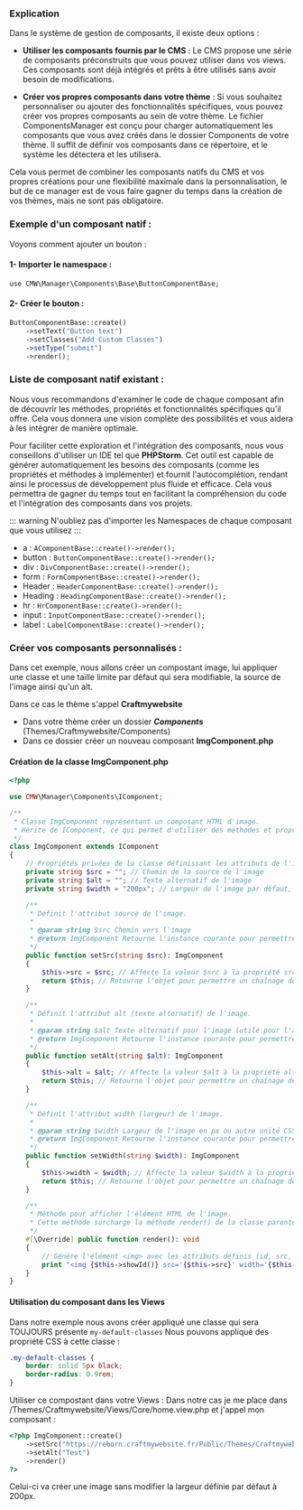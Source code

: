 ### Explication
Dans le système de gestion de composants, il existe deux options :

- **Utiliser les composants fournis par le CMS** : Le CMS propose une série de composants préconstruits que vous pouvez utiliser dans vos views. Ces composants sont déjà intégrés et prêts à être utilisés sans avoir besoin de modifications.

- **Créer vos propres composants dans votre thème** : Si vous souhaitez personnaliser ou ajouter des fonctionnalités spécifiques, vous pouvez créer vos propres composants au sein de votre thème. Le fichier ComponentsManager est conçu pour charger automatiquement les composants que vous avez créés dans le dossier Components de votre thème. Il suffit de définir vos composants dans ce répertoire, et le système les détectera et les utilisera.

Cela vous permet de combiner les composants natifs du CMS et vos propres créations pour une flexibilité maximale dans la personnalisation, le but de ce manager est de vous faire gagner du temps dans la création de vos thèmes, mais ne sont pas obligatoire.

### Exemple d'un composant natif :
Voyons comment ajouter un bouton :
#### 1- Importer le namespace :
`use CMW\Manager\Components\Base\ButtonComponentBase;`
#### 2- Créer le bouton :
```php
ButtonComponentBase::create()
    ->setText("Button text")
    ->setClasses("Add Custom Classes")
    ->setType("submit")
    ->render();
```

### Liste de composant natif existant :

Nous vous recommandons d'examiner le code de chaque composant afin de découvrir les méthodes, propriétés et fonctionnalités spécifiques qu'il offre. Cela vous donnera une vision complète des possibilités et vous aidera à les intégrer de manière optimale.

Pour faciliter cette exploration et l'intégration des composants, nous vous conseillons d'utiliser un IDE tel que **PHPStorm**. Cet outil est capable de générer automatiquement les besoins des composants (comme les propriétés et méthodes à implémenter) et fournit l'autocomplétion, rendant ainsi le processus de développement plus fluide et efficace. Cela vous permettra de gagner du temps tout en facilitant la compréhension du code et l'intégration des composants dans vos projets.

::: warning
N'oubliez pas d'importer les Namespaces de chaque composant que vous utilisez
:::

- a :
`AComponentBase::create()->render();`
- button :
`ButtonComponentBase::create()->render();`
- div :
`DivComponentBase::create()->render();`
- form :
`FormComponentBase::create()->render();`
- Header :
`HeaderComponentBase::create()->render();`
- Heading :
`HeadingComponentBase::create()->render();`
- hr :
`HrComponentBase::create()->render();`
- input :
`InputComponentBase::create()->render();`
- label :
`LabelComponentBase::create()->render();`

### Créer vos composants personnalisés :
Dans cet exemple, nous allons créer un compostant image, lui appliquer une classe et une taille limite par défaut qui sera modifiable, la source de l'image ainsi qu'un alt.

Dans ce cas le thème s'appel **Craftmywebsite**

- Dans votre thème créer un dossier ***Components*** (Themes/Craftmywebsite/Components)
- Dans ce dossier créer un nouveau composant **ImgComponent.php**
#### Création de la classe ImgComponent.php
```php
<?php

use CMW\Manager\Components\IComponent;

/**
 * Classe ImgComponent représentant un composant HTML d'image.
 * Hérite de IComponent, ce qui permet d'utiliser des méthodes et propriétés partagées avec d'autres composants.
 */
class ImgComponent extends IComponent
{
    // Propriétés privées de la classe définissant les attributs de l'image
    private string $src = ""; // Chemin de la source de l'image
    private string $alt = ""; // Texte alternatif de l'image
    private string $width = "200px"; // Largeur de l'image par défaut, ici définie à 200px

    /**
     * Définit l'attribut source de l'image.
     * 
     * @param string $src Chemin vers l'image
     * @return ImgComponent Retourne l'instance courante pour permettre l'appel fluide (chaining).
     */
    public function setSrc(string $src): ImgComponent
    {
        $this->src = $src; // Affecte la valeur $src à la propriété src
        return $this; // Retourne l'objet pour permettre un chaînage de méthodes
    }

    /**
     * Définit l'attribut alt (texte alternatif) de l'image.
     * 
     * @param string $alt Texte alternatif pour l'image (utile pour l'accessibilité)
     * @return ImgComponent Retourne l'instance courante pour permettre l'appel fluide (chaining).
     */
    public function setAlt(string $alt): ImgComponent
    {
        $this->alt = $alt; // Affecte la valeur $alt à la propriété alt
        return $this; // Retourne l'objet pour permettre un chaînage de méthodes
    }

    /**
     * Définit l'attribut width (largeur) de l'image.
     * 
     * @param string $width Largeur de l'image en px ou autre unité CSS
     * @return ImgComponent Retourne l'instance courante pour permettre l'appel fluide (chaining).
     */
    public function setWidth(string $width): ImgComponent
    {
        $this->width = $width; // Affecte la valeur $width à la propriété width
        return $this; // Retourne l'objet pour permettre un chaînage de méthodes
    }

    /**
     * Méthode pour afficher l'élément HTML de l'image.
     * Cette méthode surcharge la méthode render() de la classe parente IComponent.
     */
    #[\Override] public function render(): void
    {
        // Génère l'élément <img> avec les attributs définis (id, src, width, alt, classes)
        print "<img {$this->showId()} src='{$this->src}' width='{$this->width}' alt='{$this->alt}' class='{$this->classes} my-default-classes'>";
    }
}
```
#### Utilisation du composant dans les Views
Dans notre exemple nous avons créer appliqué une classe qui sera TOUJOURS présente `my-default-classes`
Nous pouvons appliqué des propriété CSS à cette classe :
```css
.my-default-classes {
    border: solid 5px black;
    border-radius: 0.9rem;
}
```
Utiliser ce compostant dans votre Views :
Dans notre cas je me place dans /Themes/Craftmywebsite/Views/Core/home.view.php et j'appel mon composant :
```php
<?php ImgComponent::create()
    ->setSrc("https://reborn.craftmywebsite.fr/Public/Themes/Craftmywebsite/Config/Default/whitemarket.png")
    ->setAlt("Test")
    ->render()
?>
```
Celui-ci va créer une image sans modifier la largeur définie par défaut à 200px.